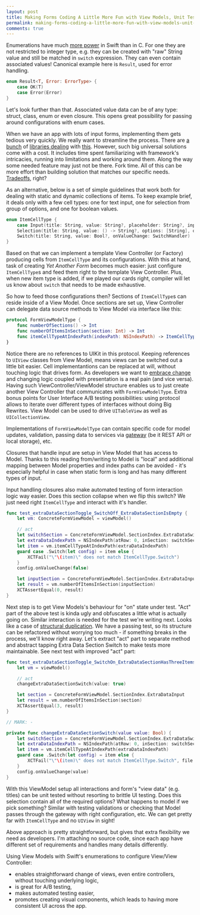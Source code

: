 ```yaml
---
layout: post
title: Making Forms Coding A Little More Fun with View Models, Unit Testing, and Enumerations with Associated Values
permalink: making-forms-coding-a-little-more-fun-with-view-models-unit-testing-and-enumerations-with-associated-values
comments: true
---
```


Enumerations have much [more power](https://developer.apple.com/library/prerelease/ios/documentation/Swift/Conceptual/Swift_Programming_Language/Enumerations.html) in Swift than in C. For one they are not restricted to integer type, e.g. they can be created with "raw" String value and still be matched in `switch` expression. They can even contain associated values! Canonical example here is `Result`, used for error handling.

~~~swift
enum Result<T, Error: ErrorType> {
    case OK(T)
    case Error(Error)
}
~~~

Let's look further than that. Associated value data can be of any type: struct, class, enum or even closure. This opens great possibility for passing around configurations with enum cases.

When we have an app with lots of input forms, implementing them gets tedious very quickly. We really want to streamline the process. There are [a bunch](https://github.com/xmartlabs/XLForm) of [libraries dealing](https://github.com/hyperoslo/Form) with [this](https://github.com/venmo/Static). However, such big universal solutions come with a cost. It includes time spent familiarizing with framework's intricacies, running into limitations and working around them. Along the way some needed feature may just not be there. Fork time. All of this can be more effort than building solution that matches our specific needs. [Tradeoffs](https://twitter.com/robertoguerra19/status/539901289317269505), right?

As an alternative, below is a set of simple guidelines that work both for dealing with static and dynamic collections of items. To keep example brief, it deals only with a few cell types: one for text input, one for selection from group of options, and one for boolean values.

<!--more-->

~~~swift
enum ItemCellType {
    case Input(title: String, value: String?, placeholder: String?, inputType: InputType, onInput: InputHandler),
    Selection(title: String, value: () -> String?, options: [String], onSelection: SelectionHandler)
    Switch(title: String, value: Bool?, onValueChange: SwitchHandler)
}
~~~

Based on that we can implement a template View Controller (or Factory) producing cells from `ItemCellType` and its configurations. With this at hand, task of creating _Yet Another Form_ becomes much easier: just configure `ItemCellType`s and feed them right to the template View Controller. Plus, when new item type is added, if we played our cards right, compiler will let us know about `switch` that needs to be made exhaustive.

So how to feed those configurations then? Sections of `ItemCellType`s can reside inside of a View Model. Once sections are set up, View Controller can delegate data source methods to View Model via interface like this:

~~~swift
protocol FormViewModelType {
    func numberOfSections() -> Int
    func numberOfItemsInSection(section: Int) -> Int
    func itemCellTypeAtIndexPath(indexPath: NSIndexPath) -> ItemCellType
}
~~~

Notice there are no references to UIKit in this protocol. Keeping references to `UIView` classes from View Model, means views can be switched out a little bit easier. Cell implementantions can be replaced at will, without touching logic that drives form. As developers we want to [embrace change](https://vimeo.com/140421667) and changing logic coupled with presentation is a real pain (and vice versa). Having such ViewController/ViewModel structure enables us to just create another View Controller that communicates with `FormViewModelType`. Extra bonus points for User Interface A/B testing possibilities: using protocol allows to iterate over different types of interfaces without doing Big Rewrites. View Model can be used to drive `UITableView` as well as `UICollectionView`.

Implementations of `FormViewModelType` can contain specific code for model updates, validation, passing data to services via [gateway](http://blog.cleancoder.com/uncle-bob/2016/01/04/ALittleArchitecture.html) (be it REST API or local storage), etc.

Closures that handle input are setup in View Model that has access to Model. Thanks to this reading from/writing to Model is "local" and additional mapping between Model properties and index paths can be avoided - it's especially helpful in case when static form is long and has many different types of input.

Input handling closures also make automated testing of form interaction logic way easier. Does this section collapse when we flip this switch? We just need right `ItemCellType` and interact with it's handler.

~~~swift
func test_extraDataSectionToggle_SwitchOff_ExtraDataSectionIsEmpty {
    let vm: ConcreteFormViewModel = viewModel()

    // act
    let switchSection = ConcreteFormViewModel.SectionIndex.ExtraDataSwitch
    let extraDataIndexPath = NSIndexPath(atRow: 0, inSection: switchSection)
    let item = vm.itemCellTypeAtIndexPath(extraDataIndexPath)
    guard case .Switch(let config) = item else {
        XCTFail("\"\(item)\" does not match ItemCellType.Switch")
    }    
    config.onValueChange(false)

    let inputSection = ConcreteFormViewModel.SectionIndex.ExtraDataInput
    let result = vm.numberOfItemsInSection(inputSection)
    XCTAssertEqual(0, result)
}
~~~

Next step is to get View Models's behaviour for "on" state under test. "Act" part of the above test is kinda ugly and obfuscates a little what is actually going on. Similar interaction is needed for the test we're writing next. Looks like a case of [structural duplication](http://mr-v.github.io/custom-error-assertions-in-swift/). We have a passing test, so its structure can be refactored without worrying too much - if something breaks in the process, we'll know right away. Let's extract "act" part to separate method and abstract tapping Extra Data Section Switch to make tests more maintainable. See next test with improved "act" part:

~~~swift
func test_extraDataSectionToggle_SwitchOn_ExtraDataSectionHasThreeItems {
    let vm = viewModel()

    // act
    changeExtraDataSectionSwitch(value: true)

    let section = ConcreteFormViewModel.SectionIndex.ExtraDataInput
    let result = vm.numberOfItemsInSection(section)
    XCTAssertEqual(3, result)
}

// MARK: -

private func changeExtraDataSectionSwitch(value value: Bool) {
    let switchSection = ConcreteFormViewModel.SectionIndex.ExtraDataSwitch
    let extraDataIndexPath = NSIndexPath(atRow: 0, inSection: switchSection)
    let item = vm.itemCellTypeAtIndexPath(extraDataIndexPath)
    guard case .Switch(let config) = item else {
        XCTFail("\"\(item)\" does not match ItemCellType.Switch", file: __FILE__, line: __LINE__)
    }    
    config.onValueChange(value)
}
~~~

With this ViewModel setup all interactions and form's "view data" (e.g. titles) can be unit tested without resorting to brittle UI testing. Does this selection contain all of the required options? What happens to model if we pick something? Similar with testing validations or checking that Model passes through the gateway with right configuration, etc. We can get pretty far with `ItemCellType` and no `UIView` in sight!

Above approach is pretty straightforward, but gives that extra flexibility we need as developers. I'm attaching no source code, since each app have different set of requirements and handles many details differently.

Using View Models with Swift's enumerations to configure View/View Controller:

- enables straightforward change of views, even entire controllers, without touching underlying logic,
- is great for A/B testing,
- makes automated testing easier,
- promotes creating visual components, which leads to having more consistent UI across the app.
